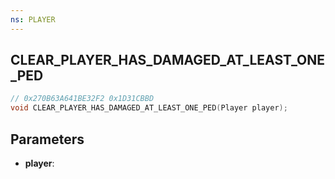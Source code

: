 ```yaml
---
ns: PLAYER
---
```

## CLEAR_PLAYER_HAS_DAMAGED_AT_LEAST_ONE_PED

```c
// 0x270B63A641BE32F2 0x1D31CBBD
void CLEAR_PLAYER_HAS_DAMAGED_AT_LEAST_ONE_PED(Player player);
```

## Parameters
* **player**:
